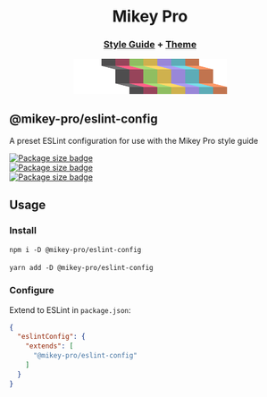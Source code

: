 <div width="100%" align="center">
  <h1>
    <b>Mikey Pro</b>
  </h1>
  <h3>
    <a href="https://github.com/mikey-pro/style-guide">Style Guide</a>
    +
    <a href="https://github.com/mikey-pro/theme">Theme</a>
  </h3>
  <a href="https://github.com/mikey-pro">
    <img src="mikey-pro-logo.png" style="width: 275px" alt="Mikey Pro Logo" />
  </a>
  <br />
</div>

## **@mikey-pro/eslint-config**

A preset ESLint configuration for use with the Mikey Pro style guide

<div>
  <a href="https://www.npmjs.com/package/@mikey-pro/eslint-config"
    ><img
      src="https://img.shields.io/librariesio/release/npm/@mikey-pro/eslint-config?color=97445a&style=for-the-badge"
      alt="Package size badge"
      height="20px"
  /></a>
</div>
<div>
  <a href="https://www.npmjs.com/package/@mikey-pro/eslint-config"
    ><img
      src="https://img.shields.io/bundlephobia/min/@mikey-pro/eslint-config?color=8fbe61&label=package%20size&logo=ok&style=for-the-badge"
      alt="Package size badge"
      height="20px"
  /></a>
</div>

<div>
  <a href="https://www.npmjs.com/package/@mikey-pro/eslint-config"
    ><img
      src="https://img.shields.io/npm/dw/@mikey-pro/eslint-config?color=cfb14e&style=for-the-badge"
      alt="Package size badge"
      height="20px"
  /></a>
</div>

## Usage

### Install

```shell
npm i -D @mikey-pro/eslint-config

yarn add -D @mikey-pro/eslint-config
```

### Configure

Extend to ESLint in `package.json`:

```json
{
  "eslintConfig": {
    "extends": [
      "@mikey-pro/eslint-config"
    ]
  }
}
```
